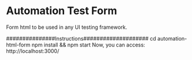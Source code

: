 # Automation Test Form
Form html to be used in any UI testing framework.

###############Instructions####################
cd  automation-html-form
npm install && npm start
Now, you can access: http://localhost:3000/

